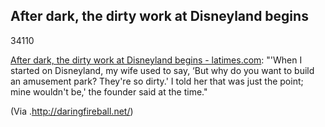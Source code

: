 <article><h2>After dark, the dirty work at Disneyland begins </h2><time><span class="day">3</span><span class="month">4</span><span class="year">110</span></time><p><a href="http://www.latimes.com/entertainment/news/la-fi-cover-disney-20100502,0,3474737,full.story">After dark, the dirty work at Disneyland begins - latimes.com</a>: "'When I started on Disneyland, my wife used to say, ‘But why do you want to build an amusement park? They're so dirty.' I told her that was just the point; mine wouldn't be,' the founder said at the time."</p><p>(Via <a></a>.<a href="http://daringfireball.net/">http://daringfireball.net/</a>)</p></article>